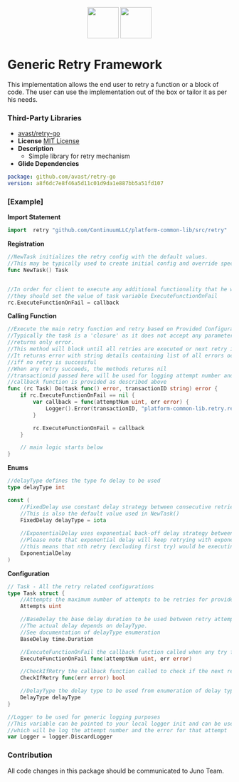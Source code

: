 <p align="center">
<img height=70px src="docs/images/continuum-logo.png">
<img height=70px src="docs/images/Go-Logo_Blue.png">
</p>

# Generic Retry Framework

This implementation allows the end user to retry a function or a block of code.
The user can use the implementation out of the box or tailor it as per his needs. 

### Third-Party Libraries

- [avast/retry-go](https://github.com/avast/retry-go)
- **License** [MIT License](https://github.com/avast/retry-go/blob/master/LICENSE)
- **Description**
  - Simple library for retry mechanism
- **Glide Dependencies**

```yaml
package: github.com/avast/retry-go
version: a8f6dc7e8f46a5d11c01d9da1e887bb5a51fd107
```

### [Example]

**Import Statement**

```go
import	retry "github.com/ContinuumLLC/platform-common-lib/src/retry"
```

**Registration**

```go
//NewTask initializes the retry config with the default values.
//This may be typically used to create initial config and override specific values
func NewTask() Task


//In order for client to execute any additional functionality that he wants as per his needs
//they should set the value of task variable ExecuteFunctionOnFail
rc.ExecuteFunctionOnFail = callback
```

**Calling Function**

```go
//Execute the main retry function and retry based on Provided Configuration.
//Typically the task is a 'closure' as it does not accept any parameter and 
//returns only error.
//This method will block until all retries are executed or next retry is denied (using CheckIfRetry) 
//It returns error with string details containing list of all errors occurred in all retries 
//iff no retry is successful
//When any retry succeeds, the methods returns nil 
//transactionid passed here will be used for logging attempt number and error by default if no custom
//callback function is provided as described above
func (rc Task) Do(task func() error, transactionID string) error {
	if rc.ExecuteFunctionOnFail == nil {
		var callback = func(attemptNum uint, err error) {
			Logger().Error(transactionID, "platform-common-lib.retry.retry.1", "Error for attempt=%v is err=%v", attemptNum, err)
		}

		rc.ExecuteFunctionOnFail = callback
	}

	// main logic starts below
} 
```

**Enums**

```go
//delayType defines the type fo delay to be used
type delayType int

const (
	//FixedDelay use constant delay strategy between consecutive retries
	//This is also the default value used in NewTask()
	FixedDelay delayType = iota
	
	//ExponentialDelay uses exponential back-off delay strategy between consecutive retries
	//Please note that exponential delay will keep retrying with exponential increase in duration between retries
	//this means that nth retry (excluding first try) would be executing (2^(n-1) * delay duration) after the (n-1)th retry
	ExponentialDelay
)
```

**Configuration**

```go
// Task - All the retry related configurations
type Task struct {
	//Attempts the maximum number of attempts to be retries for provided task
	Attempts uint

	//BaseDelay the base delay duration to be used between retry attempts of provided task.
	//The actual delay depends on delayType.
	//See documentation of delayType enumeration
	BaseDelay time.Duration

	//ExecuteFunctionOnFail the callback function called when any try fails
	ExecuteFunctionOnFail func(attemptNum uint, err error)

	//CheckIfRetry the callback function called to check if the next retry should be performed
	CheckIfRetry func(err error) bool

	//DelayType the delay type to be used from enumeration of delay types
	DelayType delayType
}

//Logger to be used for generic logging purposes
//This variable can be pointed to your local logger init and can be used
//which will be log the attempt number and the error for that attempt 
var Logger = logger.DiscardLogger
```

### Contribution

All code changes in this package should be communicated to Juno Team.
